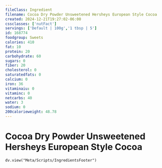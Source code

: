 ```yaml
---
fileClass: Ingredient
filename: Cocoa Dry Powder Unsweetened Hersheys European Style Cocoa
created: 2024-12-21T19:27:02-06:00
cssclasses: ['nutFact']
servings: ['Default | 100g','1 tbsp | 5']
id: 168774
foodgroup: Sweets
calories: 410
fat: 10
protein: 20
carbohydrate: 60
sugars: 0
fiber: 20
cholesterol: 0
saturatedfats: 0
calcium: 0
iron: 36
vitaminaiu: 0
vitaminc: 0
netcarbs: 40
water: 3
sodium: 0
200calorieweight: 48.78
---
```


# Cocoa Dry Powder Unsweetened Hersheys European Style Cocoa

```dataviewjs
dv.view("Meta/Scripts/IngredientsFooter")
```